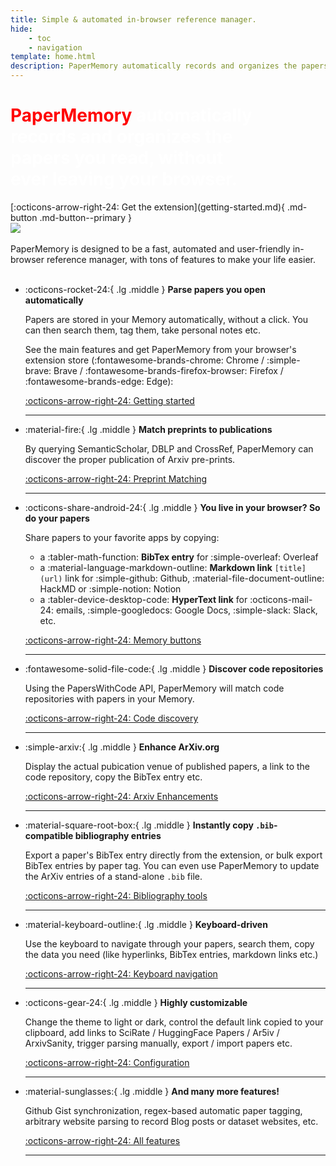 ```yaml
---
title: Simple & automated in-browser reference manager.
hide:
    - toc
    - navigation
template: home.html
description: PaperMemory automatically records and organizes the papers you read, without ever leaving your browser.
---
```


<div class="flex-container" markdown>
<div markdown>
<h1 style="color: white; max-width: 400px; padding-right: 1rem;">
    <strong style="color: red">PaperMemory</strong> automatically records and organizes the papers you read, without ever leaving your browser.
</h1>
[:octicons-arrow-right-24: Get the extension](getting-started.md){ .md-button .md-button--primary }
</div>
<img src="assets/d2.gif"/>
</div>

<br/>
PaperMemory is designed to be a fast, automated and user-friendly in-browser reference manager, with tons of features to make your life easier.
<br/>
<br/>

-   :octicons-rocket-24:{ .lg .middle } **Parse papers you open automatically**

    Papers are stored in your Memory automatically, without a click. You can then search them, tag them, take personal notes etc.

    See the main features and get PaperMemory from your browser's extension store (:fontawesome-brands-chrome: Chrome / :simple-brave: Brave / :fontawesome-brands-firefox-browser: Firefox / :fontawesome-brands-edge: Edge):

    [:octicons-arrow-right-24: Getting started](getting-started.md)

    ***

-   :material-fire:{ .lg .middle } **Match preprints to publications**

    By querying SemanticScholar, DBLP and CrossRef, PaperMemory can discover the proper publication of Arxiv pre-prints.

    [:octicons-arrow-right-24: Preprint Matching](features.md#preprint-matching)

    ***

-   :octicons-share-android-24:{ .lg .middle } **You live in your browser? So do your papers**

    Share papers to your favorite apps by copying:

    -   a :tabler-math-function: **BibTex entry** for :simple-overleaf: Overleaf
    -   a :material-language-markdown-outline: **Markdown link** `[title](url)` link for :simple-github: Github, :material-file-document-outline: HackMD or :simple-notion: Notion
    -   a :tabler-device-desktop-code: **HyperText link** for :octicons-mail-24: emails, :simple-googledocs: Google Docs, :simple-slack: Slack, etc.

    [:octicons-arrow-right-24: Memory buttons](getting-started.md#memory)

    ***

-   :fontawesome-solid-file-code:{ .lg .middle } **Discover code repositories**

    Using the PapersWithCode API, PaperMemory will match code repositories with papers in your Memory.

    [:octicons-arrow-right-24: Code discovery](features.md#code-discovery)

    ***

-   :simple-arxiv:{ .lg .middle } **Enhance ArXiv.org**

    Display the actual pubication venue of published papers, a link to the code repository, copy the BibTex entry etc.

    [:octicons-arrow-right-24: Arxiv Enhancements](features.md#arxiv-enhancements)

    ***

-   :material-square-root-box:{ .lg .middle } **Instantly copy `.bib`-compatible bibliography entries**

    Export a paper's BibTex entry directly from the extension, or bulk export BibTex entries by paper tag. You can even use PaperMemory to update the ArXiv entries of a stand-alone `.bib` file.

    [:octicons-arrow-right-24: Bibliography tools](features.md#bibliography-tools)

    ***

-   :material-keyboard-outline:{ .lg .middle } **Keyboard-driven**

    Use the keyboard to navigate through your papers, search them, copy the data you need (like hyperlinks, BibTex entries, markdown links etc.)

    [:octicons-arrow-right-24: Keyboard navigation](features.md#keyboard-navigation)

    ***

-   :octicons-gear-24:{ .lg .middle } **Highly customizable**

    Change the theme to light or dark, control the default link copied to your clipboard, add links to SciRate / HuggingFace Papers / Ar5iv / ArxivSanity, trigger parsing manually, export / import papers etc.

    [:octicons-arrow-right-24: Configuration](configuration.md)

    ***

-   :material-sunglasses:{ .lg .middle } **And many more features!**

    Github Gist synchronization, regex-based automatic paper tagging, arbitrary website parsing to record Blog posts or dataset websites, etc.

    [:octicons-arrow-right-24: All features](features.md)

    ***
